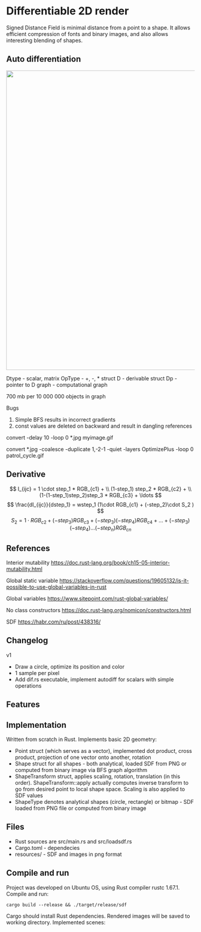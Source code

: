 # Differentiable 2D render

Signed Distance Field is minimal distance from a point to a shape. It allows efficient compression of fonts and binary images, and also allows interesting blending of shapes.


## Auto differentiation

<img src=diagram-20230329.svg width=800>

Dtype - scalar, matrix
OpType - +, -, *
struct D - derivable
struct Dp - pointer to D
graph - computational graph

700 mb per 10 000 000 objects in graph

Bugs
1) Simple BFS results in incorrect gradients
2) const values are deleted on backward and result in dangling references

convert -delay 10 -loop 0 *.jpg myimage.gif

convert *.jpg -coalesce   -duplicate 1,-2-1 -quiet -layers OptimizePlus  -loop 0 patrol_cycle.gif

## Derivative

$$ I_{ijc} = 1 \cdot step_1 * RGB_{c1} + \\ (1-step_1) step_2 * RGB_{c2} + \\ (1-(1-step_1)step_2)step_3 * RGB_{c3} + \ldots $$
$$ \frac{dI_{ijc}}{dstep_1} = wstep_1 (1\cdot RGB_{c1} + (-step_2)\cdot S_2 ) $$
$$ S_2 = 1\cdot RGB_{c2} + (-step_3)RGB_{c3} + (-step_3)(-step_4)RGB_{c4} +\ldots + (-step_3)(-step_4)\ldots (-step_n)RGB_{cn} $$

## References
Interior mutability
https://doc.rust-lang.org/book/ch15-05-interior-mutability.html

Global static variable
https://stackoverflow.com/questions/19605132/is-it-possible-to-use-global-variables-in-rust

Global variables
https://www.sitepoint.com/rust-global-variables/

No class constructors
https://doc.rust-lang.org/nomicon/constructors.html

SDF
https://habr.com/ru/post/438316/

## Changelog

v1
* Draw a circle, optimize its position and color
* 1 sample per pixel
* Add dif.rs executable, implement autodiff for scalars with simple operations

## Features


## Implementation
Written from scratch in Rust. Implements basic 2D geometry: 
* Point struct (which serves as a vector), implemented dot product, cross product, projection of one vector onto another, rotation
* Shape struct for all shapes - both analytical, loaded SDF from PNG or computed from binary image via BFS graph algorithm
* ShapeTransform struct, applies scaling, rotation, translation (in this order). ShapeTransform::apply actually computes inverse transform to go from desired point to local shape space. Scaling is also applied to SDF values
* ShapeType denotes analytical shapes (circle, rectangle) or bitmap - SDF loaded from PNG file or computed from binary image


## Files
* Rust sources are src/main.rs and src/loadsdf.rs
* Cargo.toml - dependecies
* resources/ - SDF and images in png format

## Compile and run
Project was developed on Ubuntu OS, using Rust compiler rustc 1.67.1. Compile and run:
```
cargo build --release && ./target/release/sdf
```
Cargo should install Rust dependencies. Rendered images will be saved to working directory. Implemented scenes:


